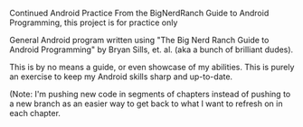Continued Android Practice From the BigNerdRanch Guide to Android Programming, this project is for practice only

General Android program written using "The Big Nerd Ranch Guide to Android Programming" by Bryan Sills, et. al. (aka a bunch of brilliant dudes).

This is by no means a guide, or even showcase of my abilities. This is purely an exercise to keep my Android skills sharp and up-to-date.

(Note: I'm pushing new code in segments of chapters instead of pushing to a new branch as an easier way to get back to what I want to refresh on in each chapter.
